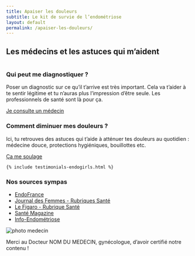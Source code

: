 ```yaml
---
title: Apaiser les douleurs
subtitle: Le kit de survie de l’endométriose
layout: default
permalink: /apaiser-les-douleurs/
---
```


<section id="section" class="section">
    <div class="container">
            <h2 class="mb-56"><span>Les médecins et les astuces qui m’aident</span></h2>
            <div class="row d-flex justify-content-between mb-72">
                <div class="col-12 col-lg-6 mb-4 mb-lg-0">
                    <img class="w-100" src="{{ "/assets/images/interrogation_homepage.jpg" | relative_url }}" alt="">
                </div>
                <div class="col-12 col-lg-5 d-flex justify-content-center align-items-start flex-column ">
                    <h3 class="titre_sommaire_accueil">Qui peut me diagnostiquer ?</h3>
                    <p class="card-text">Poser un diagnostic sur ce qu’il t’arrive est très important. Cela va t’aider à te sentir légitime et tu n’auras plus l’impression d’être seule. Les professionnels de santé sont là pour ça.</p>
                    <a href="/ils-peuvent-m-aider/" class="btn btn-primary btn-sm">Je consulte un médecin</a>
                </div>
            </div>
            <div class="row d-flex justify-content-between">
                <div class="order-1 order-lg-2 col-12 col-lg-6 mb-4 mb-lg-0">
                    <img class="w-100" src="{{ "/assets/images/discussion_homepage.png" | relative_url }}" alt="" >
                </div>
                <div class="order-2 order-lg-1 col-12 col-lg-5 d-flex justify-content-center flex-column ">
                    <h3 class="titre_sommaire_accueil">Comment  diminuer mes douleurs ?</h3>
                    <p class="card-text">Ici, tu retrouves des astuces qui t’aide à atténuer tes douleurs au quotidien : médecine douce, protections hygiéniques, bouillottes etc.</p>
                    <a href="/ca-me-soulage/" class="btn btn-primary btn-sm">Ça me soulage</a>
                </div>
            </div>
    </div>
</section>
<section class="section">
    
    {% include testimonials-endogirls.html %}
</section>
<section class="sources section">
    <div class="container">
        <div class="row">
            <h3>Nos sources sympas</h3>
            <ul class="d-flex flex-column justify-content-lg-between flex-lg-row">
                <li><a href="#">EndoFrance</a></li>
                <li><a href="#">Journal des Femmes - Rubriques Santé</a></li>
                <li><a href="#">Le Figaro - Rubrique Santé</a></li>
                <li><a href="#">Santé Magazine</a></li>
                <li><a href="#">Info-Endométriose</a></li>
            </ul>
            <div class="d-flex">
                <img src="#" alt="photo medecin" class="mr-1">
                <p>Merci au Docteur NOM DU MEDECIN, gynécologue, d’avoir certifié notre contenu !</p>
            </div>
        </div>
    </div>
</section>